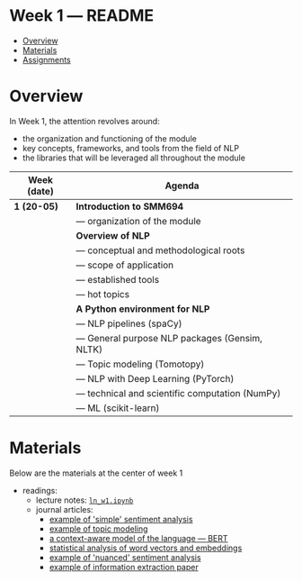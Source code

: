 Week 1 ― README
===============

<!-- vim-markdown-toc GFM -->

* [Overview](#overview)
* [Materials](#materials)
* [Assignments](#assignments)

<!-- vim-markdown-toc -->


Overview
========

In Week 1, the attention revolves around:

+ the organization and functioning of the module
+ key concepts, frameworks, and tools from the field of NLP
+ the libraries that will be leveraged all throughout the module


| Week (date)     | Agenda                                                                 |
|-----------------|------------------------------------------------------------------------|
| **1 (20-05)** | **Introduction to SMM694**                                |
|               | ― organization of the module                              |
|               | **Overview of NLP**                                       |
|               | ― conceptual and methodological roots                     |
|               | ― scope of application                                    |
|               | ― established tools                                       |
|               | ― hot topics                                              |
|               | **A Python environment for NLP**                          |
|               | ― NLP pipelines (spaCy)                                   |
|               | ― General purpose NLP packages (Gensim, NLTK)             |
|               | ― Topic modeling (Tomotopy)                               |
|               | ― NLP with Deep Learning (PyTorch)                        |
|               | ― technical and scientific computation (NumPy)            |
|               | ― ML (scikit-learn)                                       |


Materials
=========

Below are the materials at the center of week 1

+ readings: 
  - lecture notes: [`ln_w1.ipynb`](week1/ln_1.ipynb)
  - journal articles:
      * [example of 'simple' sentiment analysis](https://srdas.github.io/Papers/chat_FINAL.pdf)
      * [example of topic modeling](https://www.amyzang.org/uploads/2/6/5/5/26555370/publication_huang_lehavy_zang_and_zheng_2018_ms.pdf)
      * [a context-aware model of the language ― BERT](https://arxiv.org/pdf/1810.04805.pdf?)
      * [statistical analysis of word vectors and embeddings](https://arxiv.org/pdf/1902.00496.pdf)
      * [example of 'nuanced' sentiment analysis](http://tinyurl.com/y722xzjg)
      * [example of information extraction paper](https://www.sciencedirect.com/science/article/pii/s187705091932071x)
